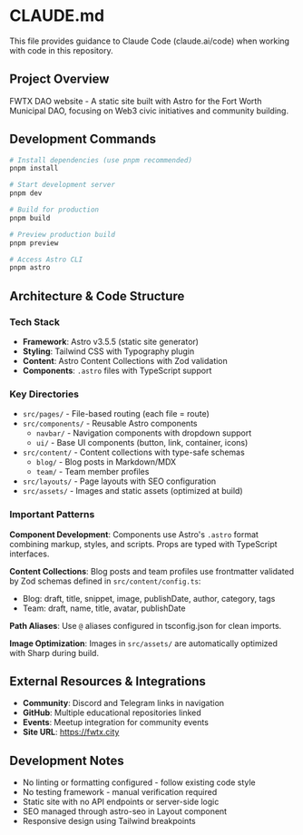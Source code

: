 # CLAUDE.md

This file provides guidance to Claude Code (claude.ai/code) when working with code in this repository.

## Project Overview

FWTX DAO website - A static site built with Astro for the Fort Worth Municipal DAO, focusing on Web3 civic initiatives and community building.

## Development Commands

```bash
# Install dependencies (use pnpm recommended)
pnpm install

# Start development server
pnpm dev

# Build for production
pnpm build

# Preview production build
pnpm preview

# Access Astro CLI
pnpm astro
```

## Architecture & Code Structure

### Tech Stack
- **Framework**: Astro v3.5.5 (static site generator)
- **Styling**: Tailwind CSS with Typography plugin
- **Content**: Astro Content Collections with Zod validation
- **Components**: `.astro` files with TypeScript support

### Key Directories
- `src/pages/` - File-based routing (each file = route)
- `src/components/` - Reusable Astro components
  - `navbar/` - Navigation components with dropdown support
  - `ui/` - Base UI components (button, link, container, icons)
- `src/content/` - Content collections with type-safe schemas
  - `blog/` - Blog posts in Markdown/MDX
  - `team/` - Team member profiles
- `src/layouts/` - Page layouts with SEO configuration
- `src/assets/` - Images and static assets (optimized at build)

### Important Patterns

**Component Development**: Components use Astro's `.astro` format combining markup, styles, and scripts. Props are typed with TypeScript interfaces.

**Content Collections**: Blog posts and team profiles use frontmatter validated by Zod schemas defined in `src/content/config.ts`:
- Blog: draft, title, snippet, image, publishDate, author, category, tags
- Team: draft, name, title, avatar, publishDate

**Path Aliases**: Use `@` aliases configured in tsconfig.json for clean imports.

**Image Optimization**: Images in `src/assets/` are automatically optimized with Sharp during build.

## External Resources & Integrations

- **Community**: Discord and Telegram links in navigation
- **GitHub**: Multiple educational repositories linked
- **Events**: Meetup integration for community events
- **Site URL**: https://fwtx.city

## Development Notes

- No linting or formatting configured - follow existing code style
- No testing framework - manual verification required
- Static site with no API endpoints or server-side logic
- SEO managed through astro-seo in Layout component
- Responsive design using Tailwind breakpoints